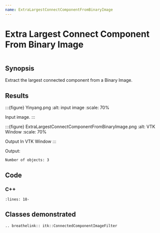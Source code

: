 ```yaml
---
name: ExtraLargestConnectComponentFromBinaryImage
---
```


# Extra Largest Connect Component From Binary Image

```{index} single: ConnectedComponentImageFilter pair: binary; image
```

## Synopsis

Extract the largest connected component from a Binary Image.

## Results

:::{figure} Yinyang.png
:alt: input image
:scale: 70%

Input image.
:::

:::{figure} ExtraLargestConnectComponentFromBinaryImage.png
:alt: VTK Window
:scale: 70%

Output In VTK Window
:::

Output:

```
Number of objects: 3
```

## Code

### C++

```{literalinclude} Code.cxx
:lines: 18-
```

## Classes demonstrated

```{eval-rst}
.. breathelink:: itk::ConnectedComponentImageFilter
```
